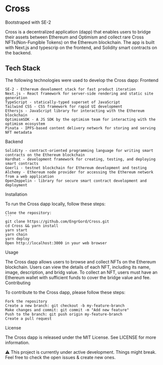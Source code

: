 # Cross

Bootstraped with SE-2

Cross is a decentralized application (dapp) that enables users to bridge their assets between Ethereum and Optimism and collect rare Cross NFTs(Non-Fungible Tokens) on the Ethereum blockchain. The app is built with Next.js and typescrip on the frontend, and Solidity smart contracts on the backend.

## Tech Stack

The following technologies were used to develop the Cross dapp:
Frontend

    SE-2 - Ethereum develoment stack for fast product iteration
    Next.js - React framework for server-side rendering and static site generation
    TypeScript - statically-typed superset of JavaScript
    Tailwind CSS - CSS framework for rapid UI development
    Ethersjs - JavaScript library for interacting with the Ethereum blockchain
    OptimismSDK - A JS SDK by the optimism team for interacting with the optimism ecosystem
    Pinata - IPFS-based content delivery network for storing and serving NFT metadata

Backend

    Solidity - contract-oriented programming language for writing smart contracts on the Ethereum blockchain
    Hardhat - development framework for creating, testing, and deploying smart contracts
    Goerli - testnet blockchain for Ethereum development and testing
    Alchemy - Ethereum node provider for accessing the Ethereum network from a web application
    OpenZeppelin - library for secure smart contract development and deployment

Installation

To run the Cross dapp locally, follow these steps:

    Clone the repository: 
    ```
    git clone https://github.com/EngrGord/Cross.git
    cd Cross && yarn install
    yarn start
    yarn chain
    yarn deploy
    Open http://localhost:3000 in your web browser

Usage

The Cross dapp allows users to browse and collect NFTs on the Ethereum blockchain. Users can view the details of each NFT, including its name, image, description, and bridg value. To collect an NFT, users must have an Ethereum wallet with sufficient funds to cover the bridge value and fee.
Contributing

To contribute to the Cross dapp, please follow these steps:

    Fork the repository
    Create a new branch: git checkout -b my-feature-branch
    Make changes and commit: git commit -m "Add new feature"
    Push to the branch: git push origin my-feature-branch
    Create a pull request

License

The Cross dapp is released under the MIT License. See LICENSE for more information.

⚠️ This project is currently under active development. Things might break. Feel free to check the open issues & create new ones.

